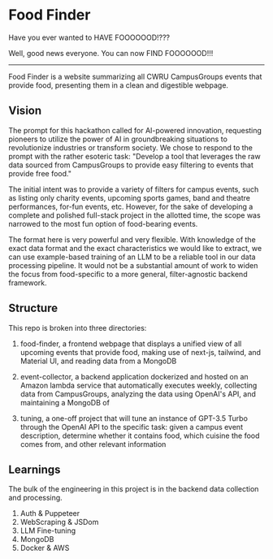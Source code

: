 # Food Finder

Have you ever wanted to HAVE FOOOOOOD!???

Well, good news everyone. You can now FIND FOOOOOOD!!!

---

Food Finder is a website summarizing all CWRU CampusGroups events that provide food, presenting them in a clean and digestible webpage.


## Vision

The prompt for this hackathon called for AI-powered innovation, requesting pioneers to utilize the power of AI in groundbreaking situations to revolutionize industries or transform society. We chose to respond to the prompt with the rather esoteric task: "Develop a tool that leverages the raw data sourced from CampusGroups to provide easy filtering to events that provide free food."

The initial intent was to provide a variety of filters for campus events, such as listing only charity events, upcoming sports games, band and theatre performances, for-fun events, etc. However, for the sake of developing a complete and polished full-stack project in the allotted time, the scope was narrowed to the most fun option of food-bearing events.

The format here is very powerful and very flexible. With knowledge of the exact data format and the exact characteristics we would like to extract, we can use example-based training of an LLM to be a reliable tool in our data processing pipeline. It would not be a substantial amount of work to widen the focus from food-specific to a more general, filter-agnostic backend framework.



## Structure

This repo is broken into three directories:

1. food-finder, a frontend webpage that displays a unified view of all upcoming events that provide food, making use of next-js, tailwind, and Material UI, and reading data from a MongoDB

2. event-collector, a backend application dockerized and hosted on an Amazon lambda service that automatically executes weekly, collecting data from CampusGroups, analyzing the data using OpenAI's API, and maintaining a MongoDB of

3. tuning, a one-off project that will tune an instance of GPT-3.5 Turbo through the OpenAI API to the specific task: given a campus event description, determine whether it contains food, which cuisine the food comes from, and other relevant information


## Learnings

The bulk of the engineering in this project is in the backend data collection and processing.

1. Auth & Puppeteer
2. WebScraping & JSDom
3. LLM Fine-tuning
4. MongoDB
5. Docker & AWS

